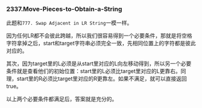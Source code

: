 ### 2337.Move-Pieces-to-Obtain-a-String

此题和```777. Swap Adjacent in LR String```一模一样。

因为任何LR都不会彼此跨越，所以我们很容易得到一个必要条件，那就是将空格字符拿掉之后，start和target字符串必须完全一致，先相同位置上的字符都是彼此对应的。

其次，因为target里的L必须是从start里对应的L向左移动得到，所以另一个必要条件就是查看他们的初始位置：start里的L必须比target里对应的L更靠右。同理，start里的R必须比target里对应的R更靠左。如果不满足，就可以直接返回true。

以上两个必要条件都满足后，答案就是充分的。
